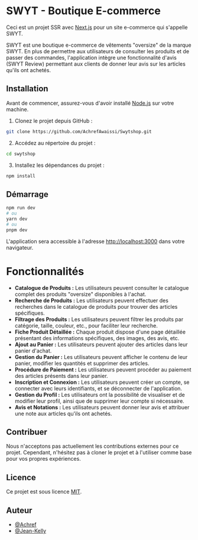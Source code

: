 # SWYT - Boutique E-commerce

Ceci est un projet SSR avec [Next.js](https://nextjs.org/) pour un site e-commerce qui s'appelle SWYT.

SWYT est une boutique e-commerce de vêtements "oversize" de la marque SWYT. En plus de permettre aux utilisateurs de consulter les produits et de passer des commandes, l'application intègre une fonctionnalité d'avis (SWYT Review) permettant aux clients de donner leur avis sur les articles qu'ils ont achetés.

## Installation

Avant de commencer, assurez-vous d'avoir installé [Node.js](https://nodejs.org) sur votre machine.

1. Clonez le projet depuis GitHub :

```bash
git clone https://github.com/AchrefAwaissi/Swytshop.git
```

2. Accédez au répertoire du projet :

```bash
cd swytshop
```

3. Installez les dépendances du projet :

```bash
npm install
```

## Démarrage 

```bash
npm run dev
# ou
yarn dev
# ou
pnpm dev
```

L'application sera accessible à l'adresse [http://localhost:3000](http://localhost:3000) dans votre navigateur.

# Fonctionnalités

- **Catalogue de Produits :** Les utilisateurs peuvent consulter le catalogue complet des produits "oversize" disponibles à l'achat.
- **Recherche de Produits :** Les utilisateurs peuvent effectuer des recherches dans le catalogue de produits pour trouver des articles spécifiques.
- **Filtrage des Produits :** Les utilisateurs peuvent filtrer les produits par catégorie, taille, couleur, etc., pour faciliter leur recherche.
- **Fiche Produit Détaillée :** Chaque produit dispose d'une page détaillée présentant des informations spécifiques, des images, des avis, etc.
- **Ajout au Panier :** Les utilisateurs peuvent ajouter des articles dans leur panier d'achat.
- **Gestion du Panier :** Les utilisateurs peuvent afficher le contenu de leur panier, modifier les quantités et supprimer des articles.
- **Procédure de Paiement :** Les utilisateurs peuvent procéder au paiement des articles présents dans leur panier.
- **Inscription et Connexion :** Les utilisateurs peuvent créer un compte, se connecter avec leurs identifiants, et se déconnecter de l'application.
- **Gestion du Profil :** Les utilisateurs ont la possibilité de visualiser et de modifier leur profil, ainsi que de supprimer leur compte si nécessaire.
- **Avis et Notations :** Les utilisateurs peuvent donner leur avis et attribuer une note aux articles qu'ils ont achetés.

## Contribuer

Nous n'acceptons pas actuellement les contributions externes pour ce projet. Cependant, n'hésitez pas à cloner le projet et à l'utiliser comme base pour vos propres expériences.

## Licence

Ce projet est sous licence [MIT](https://choosealicense.com/licenses/mit/).

## Auteur

- [@Achref](https://www.github.com/AchrefAwaissi)
- [@Jean-Kelly](https://www.github.com/john1340a)
